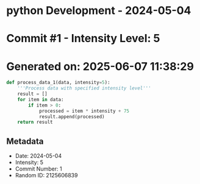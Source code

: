﻿# python Development - 2024-05-04
# Commit #1 - Intensity Level: 5
# Generated on: 2025-06-07 11:38:29
```python
def process_data_1(data, intensity=5):
    '''Process data with specified intensity level'''
    result = []
    for item in data:
        if item > 0:
            processed = item * intensity + 75
            result.append(processed)
    return result
```
## Metadata
- Date: 2024-05-04
- Intensity: 5
- Commit Number: 1
- Random ID: 2125606839
